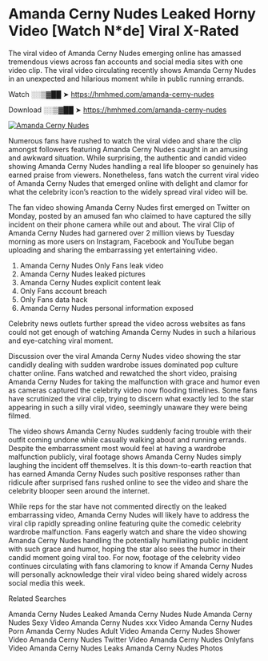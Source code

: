 ﻿# Amanda Cerny Nudes Leaked Horny Video [Watch N*de] Viral X-Rated

The viral video of ﻿Amanda Cerny Nudes emerging online has amassed tremendous views across fan accounts and social media sites with one video clip. The viral video circulating recently shows ﻿Amanda Cerny Nudes in an unexpected and hilarious moment while in public running errands. 

Watch ░░▒▓██ ➤ https://hmhmed.com/amanda-cerny-nudes

Download ░░▒▓██ ➤ https://hmhmed.com/amanda-cerny-nudes

[![Amanda Cerny Nudes](https://i.imgur.com/dJHk4Zq.gif)](https://hmhmed.com/amanda-cerny-nudes)

Numerous fans have rushed to watch the viral video and share the clip amongst followers featuring ﻿Amanda Cerny Nudes caught in an amusing and awkward situation. While surprising, the authentic and candid video showing ﻿Amanda Cerny Nudes handling a real life blooper so genuinely has earned praise from viewers. Nonetheless, fans watch the current viral video of ﻿Amanda Cerny Nudes that emerged online with delight and clamor for what the celebrity icon’s reaction to the widely spread viral video will be.

The fan video showing ﻿Amanda Cerny Nudes first emerged on Twitter on Monday, posted by an amused fan who claimed to have captured the silly incident on their phone camera while out and about. The viral Clip of ﻿Amanda Cerny Nudes had garnered over 2 million views by Tuesday morning as more users on Instagram, Facebook and YouTube began uploading and sharing the embarrassing yet entertaining video. 

1. ﻿Amanda Cerny Nudes Only Fans leak video
2. ﻿Amanda Cerny Nudes leaked pictures
3. ﻿Amanda Cerny Nudes explicit content leak
4. Only Fans account breach
5. Only Fans data hack
6. ﻿Amanda Cerny Nudes personal information exposed

Celebrity news outlets further spread the video across websites as fans could not get enough of watching ﻿Amanda Cerny Nudes in such a hilarious and eye-catching viral moment. 

Discussion over the viral ﻿Amanda Cerny Nudes video showing the star candidly dealing with sudden wardrobe issues dominated pop culture chatter online. Fans watched and rewatched the short video, praising ﻿Amanda Cerny Nudes for taking the malfunction with grace and humor even as cameras captured the celebrity video now flooding timelines. Some fans have scrutinized the viral clip, trying to discern what exactly led to the star appearing in such a silly viral video, seemingly unaware they were being filmed.

The video shows ﻿Amanda Cerny Nudes suddenly facing trouble with their outfit coming undone while casually walking about and running errands. Despite the embarrassment most would feel at having a wardrobe malfunction publicly, viral footage shows ﻿Amanda Cerny Nudes simply laughing the incident off themselves. It is this down-to-earth reaction that has earned ﻿Amanda Cerny Nudes such positive responses rather than ridicule after surprised fans rushed online to see the video and share the celebrity blooper seen around the internet.  

While reps for the star have not commented directly on the leaked embarrassing video, ﻿Amanda Cerny Nudes will likely have to address the viral clip rapidly spreading online featuring quite the comedic celebrity wardrobe malfunction. Fans eagerly watch and share the video showing ﻿Amanda Cerny Nudes handling the potentially humiliating public incident with such grace and humor, hoping the star also sees the humor in their candid moment going viral too. For now, footage of the celebrity video continues circulating with fans clamoring to know if ﻿Amanda Cerny Nudes will personally acknowledge their viral video being shared widely across social media this week.

Related Searches

﻿Amanda Cerny Nudes Leaked
﻿Amanda Cerny Nudes Nude
﻿Amanda Cerny Nudes Sexy Video
﻿Amanda Cerny Nudes xxx Video
﻿Amanda Cerny Nudes Porn
﻿Amanda Cerny Nudes Adult Video
﻿Amanda Cerny Nudes Shower Video
﻿Amanda Cerny Nudes Twitter Video
﻿Amanda Cerny Nudes Onlyfans Video
﻿Amanda Cerny Nudes Leaks
﻿Amanda Cerny Nudes Photos